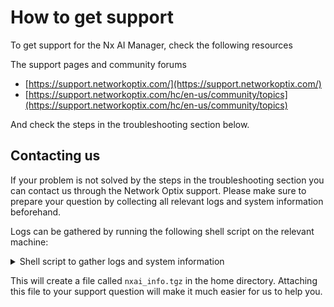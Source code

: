 # How to get support

To get support for the Nx AI Manager, check the following resources

The support pages and community forums

* [https://support.networkoptix.com/](https://support.networkoptix.com/)
* [https://support.networkoptix.com/hc/en-us/community/topics](https://support.networkoptix.com/hc/en-us/community/topics)

And check the steps in the troubleshooting section below.

## Contacting us

If your problem is not solved by the steps in the troubleshooting section you can contact us through the Network Optix support. Please make sure to prepare your question by collecting all relevant logs and system information beforehand.

Logs can be gathered by running the following shell script on the relevant machine:

<details>

<summary>Shell script to gather logs and system information</summary>

```bash
#!/bin/bash

# This script is used to gather information about the HW and SW of the system, in addition to information about the AI Manager and the AI Plugin.
# The information is stored in a directory located in ~/nxai_info and then compressed into a file named ~/nxai_info.tgz.

# Enable debug mode
# set -x

# Create directory where the information will be stored
current_dir=$(pwd)
info_dir=~/nxai_info
rm -rf $info_dir >/dev/null 2>&1
rm -rf $info_dir.tgz >/dev/null 2>&1
mkdir -p $info_dir

# Redirect all output and error streams to a log file
log_file="$info_dir/nxai_info.log"
exec > >(tee -a "$log_file") 2>&1

############################### Basic System Information
lsb_release -a >$info_dir/lsb_release.txt
uname -a >$info_dir/uname.txt
lscpu >$info_dir/lscpu.txt
lshw >$info_dir/lshw.txt
lspci >$info_dir/lspci.txt
df -h >$info_dir/df.txt
ldd --version >$info_dir/ldd_version.txt

############################### Check if the mediaserver is installed
plugins_dir=""
if [ -d /opt/networkoptix-metavms/mediaserver/bin/plugins/ ]; then
    plugins_dir="/opt/networkoptix-metavms/mediaserver/bin/plugins/"
elif [ -d /opt/networkoptix/mediaserver/bin/plugins/ ]; then
    plugins_dir="/opt/networkoptix/mediaserver/bin/plugins/"
else
    echo "MediaServer is not installed."
    exit 1
fi
# get MediaServer installed version
cat $plugins_dir/../../build_info.txt >$info_dir/mediaserver_info.txt

############################### Check if AI Plugin is installed
if [ -f $plugins_dir/nxai_plugin/libnxai_plugin.so ]; then
    echo "AI Plugin is installed."
else
    echo "AI Plugin is not installed."
    exit 2
fi
libnxai_plugin_dir=$plugins_dir/nxai_plugin/
# Check if tree is installed
if command -v tree >/dev/null 2>&1; then
    echo "Using tree to list files in the AI Plugin directory"
    tree -h --du "$libnxai_plugin_dir/" >"$info_dir/nxai_plugin_tree.txt"
else
    echo "Using du to list file sizes in the AI Plugin directory"
    du -ah "$libnxai_plugin_dir/" >"$info_dir/nxai_plugin_du.txt"
fi

# Gather all log files in the AI Plugin directory
find $libnxai_plugin_dir -name "*.log" -exec cp {} $info_dir/ \;
find $libnxai_plugin_dir -name "*.log.*" -exec cp {} $info_dir/ \;

############################### Check if AI Manager is installed
if [ -d $libnxai_plugin_dir/nxai_manager/bin ]; then
    echo "AI Manager is installed."
else
    echo "AI Manager is not installed."
    exit 3
fi
nxai_manager_dir=$libnxai_plugin_dir/nxai_manager/
bin_dir=$nxai_manager_dir/bin/

############################### Check AI Manager configuration
if [ -f $bin_dir/installed_runtime.txt ]; then
    echo "Runtime might be installed."
else
    echo "Runtime not installed."
    exit 4
fi
# Get the installed runtime information
cp $bin_dir/installed_runtime.txt $info_dir/installed_runtime.txt
# Get the settings file
cp $bin_dir/../etc/settings.json $info_dir/settings.json

############################### Check if AI Manager is running
# get running processes
ps aux | grep sclbl >$info_dir/nxai_manager_ps_aux.txt
ps aux | grep nxai >>$info_dir/nxai_manager_ps_aux.txt
# start the ai manager manually and stop it after 5 seconds
echo "Running AI Manager for 5 seconds..."
cd $bin_dir
timeout 5s ./sclblmod >$info_dir/ai_manager_run.txt 2>&1
# Use the following line if the ai manager doesn't exit after 5 seconds
# timeout --signal=SIGKILL 5s ./sclblmod >$info_dir/ai_manager_run.txt 2>&1

############################### Check connectivity to the Nx AI Cloud
# Check if curl or wget is available
if command -v curl >/dev/null 2>&1; then
    echo "Using curl"
    # check if Nx AI Cloud is reachable
    curl -s https://api.sclbl.nxvms.com/dev/ >$info_dir/nxai_cloud_connectivity.txt
    # Download a file from the Nx AI Cloud to measure the download speed
    echo "Downloading a test file from the Nx AI Cloud to measure download speed..."
    curl -s -m 10 "https://cdn.sclbl.nxvms.com/benchmark.bin?size=10" -o /dev/null -w "%{speed_download}" |
        awk '{print "Model download speed: " $1/1048576 " MB/sec"}' \
            >$info_dir/nxai_cloud_download_speed_1.txt
    curl -s -m 10 "https://artifactory.nxvms.dev/artifactory/nxai_open/files/23MB.bin" -o /dev/null -w "%{speed_download}" |
        awk '{print "Runtime download speed: " $1/1048576 " MB/sec"}' \
            >$info_dir/nxai_cloud_download_speed_2.txt
elif command -v wget >/dev/null 2>&1; then
    echo "Using wget"
    wget -q -O "$info_dir/nxai_cloud_connectivity.txt" https://api.sclbl.nxvms.com/dev/
    wget --timeout=10 "https://artifactory.nxvms.dev/artifactory/nxai_open/files/23MB.bin" -O /dev/null >$info_dir/nxai_cloud_download_speed_1.txt 2>&1
    wget --timeout=10 "https://cdn.sclbl.nxvms.com/benchmark.bin?size=10" -O /dev/null >$info_dir/nxai_cloud_download_speed_2.txt 2>&1
else
    echo "ERROR: Neither curl nor wget is installed."
fi

wget -q -O "./nxai_cloud_connectivity.txt" https://api.sclbl.nxvms.com/dev/

############################### tar compress the information
cd $info_dir/..
tar -cvf $info_dir.tgz "$(basename $info_dir)" >/dev/null || echo "ERROR: Failed to compress the information."

echo "System information gathering complete."
echo "The collected information is stored in $info_dir.tgz"
cd "$current_dir"

```

</details>

This will create a file called `nxai_info.tgz` in the home directory. Attaching this file to your support question will make it much easier for us to help you.
